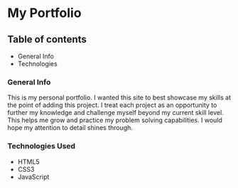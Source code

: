 # My Portfolio

## Table of contents

* General Info
* Technologies

### General Info

This is my personal portfolio. I wanted this site to best showcase my skills at the point of adding this project. I treat each project as an opportunity to further my knowledge and challenge myself beyond my current skill level. This helps me grow and practice my problem solving capabilities. I would hope my attention to detail shines through.

### Technologies Used

* HTML5
* CSS3
* JavaScript
